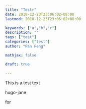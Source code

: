 ```yaml
---
title: "Testr"
date: 2018-12-23T23:06:02+08:00
lastmod: 2018-12-23T23:06:02+08:00

keywords: ["a","b","c"]
description: ""
tags: ["test"]
categories: ["test"]
author: "Pan Feng"

mathjax: false

draft: true

---
```


This is a test text



hugo-jane

for